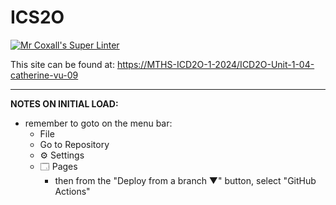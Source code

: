 
# ICS2O

[![Mr Coxall's Super Linter](https://github.com/MTHS-ICD2O-1-2024/ICD2O-Unit-1-04-catherine-vu-09workflows/Mr%20Coxall's%20Super%20Linter/badge.svg)](https://github.com/MTHS-ICD2O-1-2024/ICD2O-Unit-1-04-catherine-vu-09/actions)

This site can be found at: [https://MTHS-ICD2O-1-2024/ICD2O-Unit-1-04-catherine-vu-09](https://<OWNER>.github.io/<REPOSITORY>)

---

**NOTES ON INITIAL LOAD:**
- remember to goto on the menu bar:
  - File
  - Go to Repository
  - ⚙ Settings
  - 🗔 Pages
    - then from the "Deploy from a branch ▼" button, select "GitHub Actions"
